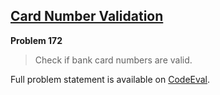 [Card Number Validation][ce]
----------------------------

**Problem 172**

> Check if bank card numbers are valid.

Full problem statement is available on [CodeEval][ce].

[ce]: https://www.codeeval.com/browse/172/
      "View problem statement on CodeEval"
